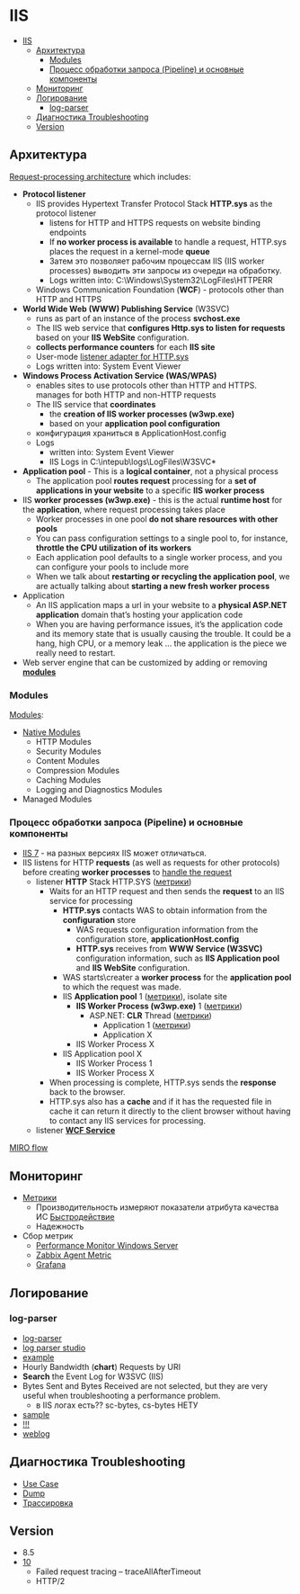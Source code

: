 # IIS

- [IIS](#iis)
  - [Архитектура](#архитектура)
    - [Modules](#modules)
    - [Процесс обработки запроса (Pipeline) и основные компоненты](#процесс-обработки-запроса-pipeline-и-основные-компоненты)
  - [Мониторинг](#мониторинг)
  - [Логирование](#логирование)
    - [log-parser](#log-parser)
  - [Диагностика Troubleshooting](#диагностика-troubleshooting)
  - [Version](#version)

## Архитектура

[Request-processing architecture](https://learn.microsoft.com/en-us/iis/get-started/introduction-to-iis/introduction-to-iis-architecture)
 which includes:

- __Protocol listener__
  - IIS provides Hypertext Transfer Protocol Stack __HTTP.sys__ as the protocol listener
    - listens for HTTP and HTTPS requests on website binding endpoints
    - If __no worker process is available__ to handle a request, HTTP.sys places the request in a kernel-mode __queue__
    - Затем это позволяет рабочим процессам IIS (IIS worker processes) выводить эти запросы из очереди на обработку.
    - Logs written into: C:\Windows\System32\LogFiles\HTTPERR
  - Windows Communication Foundation (__WCF__) - protocols other than HTTP and HTTPS
- __World Wide Web (WWW) Publishing Service__ (W3SVC)
  - runs as part of an instance of the process __svchost.exe__
  - The IIS web service that __configures Http.sys to listen for requests__ based on your __IIS WebSite__ configuration.
  - __collects performance counters__ for each __IIS site__
  - User-mode [listener adapter for HTTP.sys](https://techcommunity.microsoft.com/t5/iis-support-blog/iis-services-http-sys-w3svc-was-w3wp-oh-my/ba-p/287856)
  - Logs written into: System Event Viewer
- __Windows Process Activation Service (WAS/WPAS)__
  - enables sites to use protocols other than HTTP and HTTPS. manages for both HTTP and non-HTTP requests  
  - The IIS service that __coordinates__
    - the __creation of IIS worker processes (w3wp.exe)__
    - based on your __application pool configuration__
  - конфигурация храниться в ApplicationHost.config
  - Logs
    - written into: System Event Viewer
    - IIS Logs in C:\intepub\logs\LogFiles\W3SVC*
- __Application pool__ - This is a __logical container__, not a physical process
  - The application pool __routes request__ processing for a __set of applications in your website__ to a specific __IIS worker process__  
- IIS __worker processes (w3wp.exe)__ - this is the actual __runtime host__ for the __application__, where request processing takes place
  - Worker processes in one pool __do not share resources with other pools__
  - You can pass configuration settings to a single pool to, for instance, __throttle the CPU utilization of its workers__
  - Each application pool defaults to a single worker process, and you can configure your pools to include more
  - When we talk about __restarting or recycling the application pool__, we are actually talking about __starting a new fresh worker process__
- Application
  - An IIS application maps a url in your website to a __physical ASP.NET application__ domain that’s hosting your application code
  - When you are having performance issues, it’s the application code and its memory state that is usually causing the trouble. It could be a hang, high CPU, or a memory leak ... the application is the piece we really need to restart.
- Web server engine that can be customized by adding or removing __[modules](#modules)__

### Modules

[Modules](https://learn.microsoft.com/en-us/iis/get-started/introduction-to-iis/introduction-to-iis-architecture?#modules-in-iis):

- [Native Modules](https://learn.microsoft.com/en-us/iis/get-started/introduction-to-iis/iis-modules-overview)
  - HTTP Modules
  - Security Modules
  - Content Modules
  - Compression Modules
  - Caching Modules
  - Logging and Diagnostics Modules
- Managed Modules

### Процесс обработки запроса (Pipeline) и основные компоненты

- [IIS 7](https://krishnansrinivasan.wordpress.com/2014/08/18/throttling-wcf-services-on-iis7/) - на разных версиях IIS может отличаться.
- IIS listens for HTTP __requests__ (as well as requests for other protocols) before creating __worker processes__ to [handle the request](https://learn.microsoft.com/en-us/iis/get-started/introduction-to-iis/introduction-to-iis-architecture?#http-request-processing-in-iis)
  - listener __HTTP__ Stack HTTP.SYS ([метрики](iis.performance.metric.md#httpsys))
    - Waits for an HTTP request and then sends the __request__ to an IIS service for processing
      - __HTTP.sys__ contacts WAS to obtain information from the __configuration__ store
        - WAS requests configuration information from the configuration store, __applicationHost.config__
        - __HTTP.sys__ receives from __WWW Service (W3SVC)__ configuration information, such as __IIS Application pool__ and __IIS WebSite__ configuration.
      - WAS starts\creater a __worker process__ for the __application pool__ to which the request was made.
      - IIS __Application pool__ 1 ([метрики](iis.performance.metric.md#application-pool)), isolate site
        - __IIS Worker Process (w3wp.exe)__ 1 ([метрики](iis.performance.metric.md#worker-process))
	      - ASP.NET: __CLR__ Thread ([метрики](iis.performance.metric.md#aspnet-clr-thread))
            - Application 1 ([метрики](iis.performance.metric.md#app))
            - Application X
        - IIS Worker Process X
      - IIS Application pool X
        - IIS Worker Process 1
        - IIS Worker Process X
    - When processing is complete, HTTP.sys sends the __response__ back to the browser.
    - HTTP.sys also has a __cache__ and if it has the requested file in cache it can return it directly to the client browser without having to contact any IIS services for processing.
  - listener __[WCF Service](../../protocols.integration/wcf.md)__

[MIRO flow](https://miro.com/app/board/uXjVOMlBLHQ=/?moveToWidget=3458764577785621378&cot=14)

## Мониторинг

- [Метрики](iis.performance.metric.md)
	- Производительность измеряют показатели атрибута качества ИС [Быстродействие](../../../arch/ability/performance.md)
	- Надежность
- Сбор метрик
  - [Performance Monitor Windows Server](../../perfmon.md)
  - [Zabbix Agent Metric](https://www.zabbix.com/integrations/iis)
  - [Grafana](https://grafana.com/docs/grafana-cloud/data-configuration/integrations/integration-reference/integration-microsoft-iis/)

## Логирование

### log-parser

- [log-parser](https://www.symantec.com/connect/articles/forensic-log-parsing-microsofts-logparser)
- [log parser studio](https://techcommunity.microsoft.com/t5/exchange-team-blog/introducing-log-parser-studio/ba-p/601131)
- [example](https://mlichtenberg.wordpress.com/2011/02/03/-log-parser-rocks-more-than-50-examples/)
- Hourly Bandwidth (__chart__) Requests by URI
- __Search__ the Event Log for W3SVC (IIS)
- Bytes Sent and Bytes Received are not selected, but they are very useful when troubleshooting a performance problem.  
	- в IIS логах есть?? sc-bytes, cs-bytes	НЕТУ
- [sample](https://docs.microsoft.com/en-us/iis/troubleshoot/performance-issues/troubleshooting-iis-performance-issues-or-application-errors-using-logparser)
- [!!!](https://docs.microsoft.com/en-us/iis/troubleshoot/performance-issues/troubleshooting-high-cpu-in-an-iis-7x-application-pool)
- [weblog](http://software-testing.ru/library/testing/performance-testing/468-weblog)

## Диагностика Troubleshooting

- [Use Case](iis.troubleshooting.md#use-case)
- [Dump](iis.troubleshooting.md#dump)
- [Трассировка](iis.troubleshooting.md#трассировка)

## Version

- 8.5
- [10](https://www.thebestcsharpprogrammerintheworld.com/2017/12/02/whats-new-in-iis-10-microsoft-internet-information-services-10-new-features/)
	- Failed request tracing – traceAllAfterTimeout
	- HTTP/2
